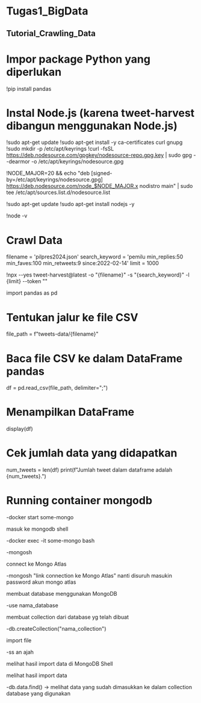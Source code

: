 # Tugas1_BigData

## Tutorial_Crawling_Data

# Impor package Python yang diperlukan
!pip install pandas

# Instal Node.js (karena tweet-harvest dibangun menggunakan Node.js)
!sudo apt-get update
!sudo apt-get install -y ca-certificates curl gnupg
!sudo mkdir -p /etc/apt/keyrings
!curl -fsSL https://deb.nodesource.com/gpgkey/nodesource-repo.gpg.key | sudo gpg --dearmor -o /etc/apt/keyrings/nodesource.gpg

!NODE_MAJOR=20 && echo "deb [signed-by=/etc/apt/keyrings/nodesource.gpg] https://deb.nodesource.com/node_$NODE_MAJOR.x nodistro main" | sudo tee /etc/apt/sources.list.d/nodesource.list

!sudo apt-get update
!sudo apt-get install nodejs -y

!node -v

# Crawl Data

filename = 'pilpres2024.json'
search_keyword = 'pemilu min_replies:50 min_faves:100 min_retweets:9 since:2022-02-14'
limit = 1000

!npx --yes tweet-harvest@latest -o "{filename}" -s "{search_keyword}" -l {limit} --token ""

import pandas as pd

# Tentukan jalur ke file CSV
file_path = f"tweets-data/{filename}"

# Baca file CSV ke dalam DataFrame pandas
df = pd.read_csv(file_path, delimiter=";")

# Menampilkan DataFrame
display(df)

# Cek jumlah data yang didapatkan

num_tweets = len(df)
print(f"Jumlah tweet dalam dataframe adalah {num_tweets}.")

# Running container mongodb

-docker start some-mongo

masuk ke mongodb shell 

-docker exec -it some-mongo bash

-mongosh

connect ke Mongo Atlas

-mongosh "link connection ke Mongo Atlas"
nanti disuruh masukin password akun mongo atlas

membuat database menggunakan MongoDB

-use nama_database

membuat collection dari database yg telah dibuat

-db.createCollection("nama_collection")

import file 

-ss an ajah

melihat hasil import data di MongoDB Shell

melihat hasil import data

-db.data.find() -> melihat data yang sudah dimasukkan ke dalam collection database yang digunakan  